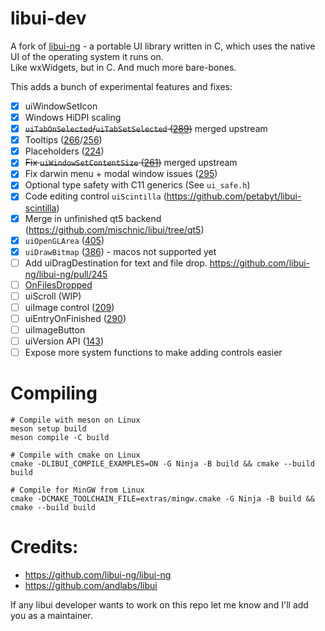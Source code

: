 # libui-dev
A fork of [libui-ng](https://github.com/libui-ng/libui-ng) - a portable UI library written in C, which uses the native UI of the operating system it runs on.  
Like wxWidgets, but in C. And much more bare-bones.

This adds a bunch of experimental features and fixes:
- [x] uiWindowSetIcon
- [x] Windows HiDPI scaling
- [x] ~~`uiTabOnSelected`/`uiTabSetSelected` ([289](https://github.com/libui-ng/libui-ng/pull/289))~~ merged upstream
- [x] Tooltips ([266](https://github.com/libui-ng/libui-ng/pull/266)/[256](https://github.com/libui-ng/libui-ng/pull/256))
- [x] Placeholders ([224](https://github.com/libui-ng/libui-ng/pull/224))
- [x] ~~Fix `uiWindowSetContentSize` ([261](https://github.com/libui-ng/libui-ng/pull/261))~~ merged upstream
- [x] Fix darwin menu + modal window issues ([295](https://github.com/libui-ng/libui-ng/pull/295))
- [x] Optional type safety with C11 generics (See `ui_safe.h`)
- [x] Code editing control `uiScintilla` (https://github.com/petabyt/libui-scintilla)
- [x] Merge in unfinished qt5 backend (https://github.com/mischnic/libui/tree/qt5)
- [x] `uiOpenGLArea` ([405](https://github.com/andlabs/libui/pull/405))
- [x] `uiDrawBitmap` ([386](https://github.com/andlabs/libui/pull/386)) - macos not supported yet
- [ ] Add uiDragDestination for text and file drop. https://github.com/libui-ng/libui-ng/pull/245
- [ ] [OnFilesDropped](https://github.com/matyalatte/libui-ng/commit/f3782dc426354eb09f04b8d2e1d28dbaef528ee0)
- [ ] uiScroll (WIP)
- [ ] uiImage control ([209](https://github.com/andlabs/libui/pull/209))
- [ ] uiEntryOnFinished ([290](https://github.com/andlabs/libui/pull/290))
- [ ] uiImageButton
- [ ] uiVersion API ([143](https://github.com/libui-ng/libui-ng/pull/143))
- [ ] Expose more system functions to make adding controls easier

# Compiling
```
# Compile with meson on Linux
meson setup build
meson compile -C build

# Compile with cmake on Linux
cmake -DLIBUI_COMPILE_EXAMPLES=ON -G Ninja -B build && cmake --build build

# Compile for MinGW from Linux
cmake -DCMAKE_TOOLCHAIN_FILE=extras/mingw.cmake -G Ninja -B build && cmake --build build
```

# Credits:
- https://github.com/libui-ng/libui-ng
- https://github.com/andlabs/libui

If any libui developer wants to work on this repo let me know and I'll add you as a maintainer.

